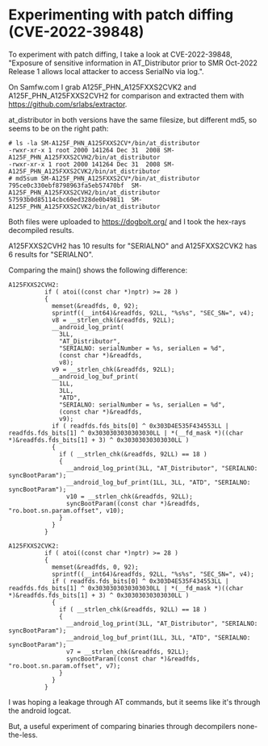 # Experimenting with patch diffing (CVE-2022-39848)

To experiment with patch diffing, I take a look at CVE-2022-39848, "Exposure of sensitive information in AT_Distributor prior to SMR Oct-2022 Release 1 allows local attacker to access SerialNo via log.".

On Samfw.com I grab A125F_PHN_A125FXXS2CVK2 and A125F_PHN_A125FXXS2CVH2 for comparison and extracted them with https://github.com/srlabs/extractor.

at_distributor in both versions have the same filesize, but different md5, so seems to be on the right path:

```
# ls -la SM-A125F_PHN_A125FXXS2CV*/bin/at_distributor
-rwxr-xr-x 1 root 2000 141264 Dec 31  2008 SM-A125F_PHN_A125FXXS2CVH2/bin/at_distributor
-rwxr-xr-x 1 root 2000 141264 Dec 31  2008 SM-A125F_PHN_A125FXXS2CVK2/bin/at_distributor
# md5sum SM-A125F_PHN_A125FXXS2CV*/bin/at_distributor
795ce0c330ebf8798963fa5eb57470bf  SM-A125F_PHN_A125FXXS2CVH2/bin/at_distributor
57593b0d85114cbc60ed328de0b49811  SM-A125F_PHN_A125FXXS2CVK2/bin/at_distributor
```

Both files were uploaded to https://dogbolt.org/ and I took the hex-rays decompiled results. 

A125FXXS2CVH2 has 10 results for "SERIALNO" and A125FXXS2CVK2 has 6 results for "SERIALNO".

Comparing the main() shows the following difference:
```
A125FXXS2CVH2:
          if ( atoi((const char *)nptr) >= 28 )
          {
            memset(&readfds, 0, 92);
            sprintf((__int64)&readfds, 92LL, "%s%s", "SEC_SN=", v4);
            v8 = __strlen_chk(&readfds, 92LL);
            __android_log_print(
              3LL,
              "AT_Distributor",
              "SERIALNO: serialNumber = %s, serialLen = %d",
              (const char *)&readfds,
              v8);
            v9 = __strlen_chk(&readfds, 92LL);
            __android_log_buf_print(
              1LL,
              3LL,
              "ATD",
              "SERIALNO: serialNumber = %s, serialLen = %d",
              (const char *)&readfds,
              v9);
            if ( readfds.fds_bits[0] ^ 0x303D4E535F434553LL | readfds.fds_bits[1] ^ 0x3030303030303030LL | *(__fd_mask *)((char *)&readfds.fds_bits[1] + 3) ^ 0x30303030303030LL )
            {
              if ( __strlen_chk(&readfds, 92LL) == 18 )
              {
                __android_log_print(3LL, "AT_Distributor", "SERIALNO: syncBootParam");
                __android_log_buf_print(1LL, 3LL, "ATD", "SERIALNO: syncBootParam");
                v10 = __strlen_chk(&readfds, 92LL);
                syncBootParam((const char *)&readfds, "ro.boot.sn.param.offset", v10);
              }
            }
          }
```
```
A125FXXS2CVK2:
          if ( atoi((const char *)nptr) >= 28 )
          {
            memset(&readfds, 0, 92);
            sprintf((__int64)&readfds, 92LL, "%s%s", "SEC_SN=", v4);
            if ( readfds.fds_bits[0] ^ 0x303D4E535F434553LL | readfds.fds_bits[1] ^ 0x3030303030303030LL | *(__fd_mask *)((char *)&readfds.fds_bits[1] + 3) ^ 0x30303030303030LL )
            {
              if ( __strlen_chk(&readfds, 92LL) == 18 )
              {
                __android_log_print(3LL, "AT_Distributor", "SERIALNO: syncBootParam");
                __android_log_buf_print(1LL, 3LL, "ATD", "SERIALNO: syncBootParam");
                v7 = __strlen_chk(&readfds, 92LL);
                syncBootParam((const char *)&readfds, "ro.boot.sn.param.offset", v7);
              }
            }
          }
```

I was hoping a leakage through AT commands, but it seems like it's through the android logcat.

But, a useful experiment of comparing binaries through decompilers none-the-less.

